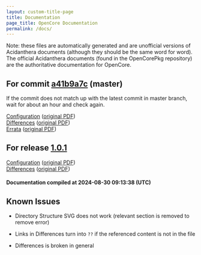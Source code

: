 ```yaml
---
layout: custom-title-page
title: Documentation
page_title: OpenCore Documentation
permalink: /docs/
---
```

Note: these files are automatically generated and are unofficial versions of Acidanthera documents (although they should be the same word for word). The official Acidanthera documents (found in the OpenCorePkg repository) are the authoritative documentation for OpenCore.

## For commit [a41b9a7c](https://github.com/acidanthera/OpenCorePkg/tree/a41b9a7c71a0fa4162abf90ec6eae355e75c33d5) (master)

If the commit does not match up with the latest commit in master branch, wait for about an hour and check again.

[Configuration](latest/Configuration.html) ([original PDF](https://github.com/acidanthera/OpenCorePkg/blob/a41b9a7c71a0fa4162abf90ec6eae355e75c33d5/Docs/Configuration.pdf))
<br>
[Differences](latest/Differences.html) ([original PDF](https://github.com/acidanthera/OpenCorePkg/blob/a41b9a7c71a0fa4162abf90ec6eae355e75c33d5/Docs/Differences/Differences.pdf))
<br>
[Errata](latest/Errata.html) ([original PDF](https://github.com/acidanthera/OpenCorePkg/blob/a41b9a7c71a0fa4162abf90ec6eae355e75c33d5/Docs/Errata/Errata.pdf))

## For release [1.0.1](https://github.com/acidanthera/OpenCorePkg/tree/1.0.1)

[Configuration](release/Configuration.html) ([original PDF](https://github.com/acidanthera/OpenCorePkg/blob/1.0.1/Docs/Configuration.pdf))
<br>
[Differences](release/Differences.html) ([original PDF](https://github.com/acidanthera/OpenCorePkg/blob/1.0.1/Docs/Differences/Differences.pdf))

#### Documentation compiled at 2024-08-30 09:13:38 (UTC)

## Known Issues

* Directory Structure SVG does not work (relevant section is removed to remove error)

* Links in Differences turn into `??` if the referenced content is not in the file

* Differences is broken in general
